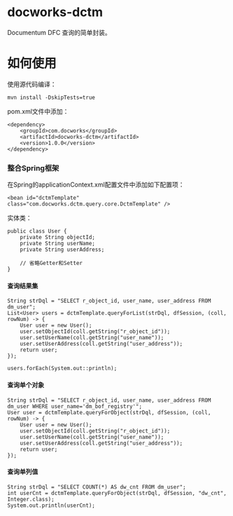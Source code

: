 # docworks-dctm
Documentum DFC 查询的简单封装。

# 如何使用

使用源代码编译：

`mvn install -DskipTests=true`

pom.xml文件中添加：

 ```
 <dependency>
     <groupId>com.docworks</groupId>
     <artifactId>docworks-dctm</artifactId>
     <version>1.0.0</version>
 </dependency>
 ```

### 整合Spring框架

 在Spring的applicationContext.xml配置文件中添加如下配置项：

```
<bean id="dctmTemplate" class="com.docworks.dctm.query.core.DctmTemplate" />
```

实体类：

```
public class User {
    private String objectId;
    private String userName;
    private String userAddress;

    // 省略Getter和Setter
}
```

#### 查询结果集

```
String strDql = "SELECT r_object_id, user_name, user_address FROM dm_user";
List<User> users = dctmTemplate.queryForList(strDql, dfSession, (coll, rowNum) -> {
    User user = new User();
    user.setObjectId(coll.getString("r_object_id"));
    user.setUserName(coll.getString("user_name"));
    user.setUserAddress(coll.getString("user_address"));
    return user;
});

users.forEach(System.out::println);
```

#### 查询单个对象

```
String strDql = "SELECT r_object_id, user_name, user_address FROM dm_user WHERE user_name='dm_bof_registry'";
User user = dctmTemplate.queryForObject(strDql, dfSession, (coll, rowNum) -> {
    User user = new User();
    user.setObjectId(coll.getString("r_object_id"));
    user.setUserName(coll.getString("user_name"));
    user.setUserAddress(coll.getString("user_address"));
    return user;
});
```

#### 查询单列值

```
String strDql = "SELECT COUNT(*) AS dw_cnt FROM dm_user";
int userCnt = dctmTemplate.queryForObject(strDql, dfSession, "dw_cnt", Integer.class);
System.out.println(userCnt);
```
